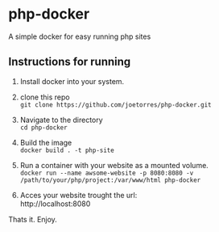 # php-docker
A simple docker for easy running php sites


## Instructions for running

1. Install docker into your system. 

2. clone this repo  
`git clone https://github.com/joetorres/php-docker.git`

3. Navigate to the directory  
`cd php-docker`

4. Build the image  
`docker build . -t php-site`

5. Run a container with your website as a mounted volume.  
`docker run --name awsome-website -p 8080:8080 -v /path/to/your/php/project:/var/www/html php-docker`

6. Acces your website trought the url:  
http://localhost:8080


Thats it. Enjoy.

